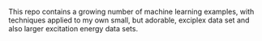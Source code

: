 This repo contains a growing number of machine learning examples, 
with techniques applied to my own small, but adorable, exciplex 
data set and also larger excitation energy data sets. 
